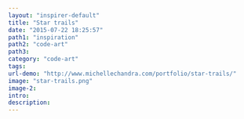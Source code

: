 ```yaml
---
layout: "inspirer-default"
title: "Star trails"
date: "2015-07-22 18:25:57"
path1: "inspiration"
path2: "code-art"
path3:
category: "code-art"
tags:
url-demo: "http://www.michellechandra.com/portfolio/star-trails/"
image: "star-trails.png"
image-2:
intro:
description:
---
```

